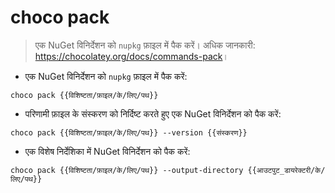 # choco pack

> एक NuGet विनिर्देशन को `nupkg` फ़ाइल में पैक करें।
> अधिक जानकारी: <https://chocolatey.org/docs/commands-pack>।

- एक NuGet विनिर्देशन को `nupkg` फ़ाइल में पैक करें:

`choco pack {{विशिष्टता/फ़ाइल/के/लिए/पथ}}`

- परिणामी फ़ाइल के संस्करण को निर्दिष्ट करते हुए एक NuGet विनिर्देशन को पैक करें:

`choco pack {{विशिष्टता/फ़ाइल/के/लिए/पथ}} --version {{संस्करण}}`

- एक विशेष निर्देशिका में NuGet विनिर्देशन को पैक करें:

`choco pack {{विशिष्टता/फ़ाइल/के/लिए/पथ}} --output-directory {{आउटपुट_डायरेक्टरी/के/लिए/पथ}}`
